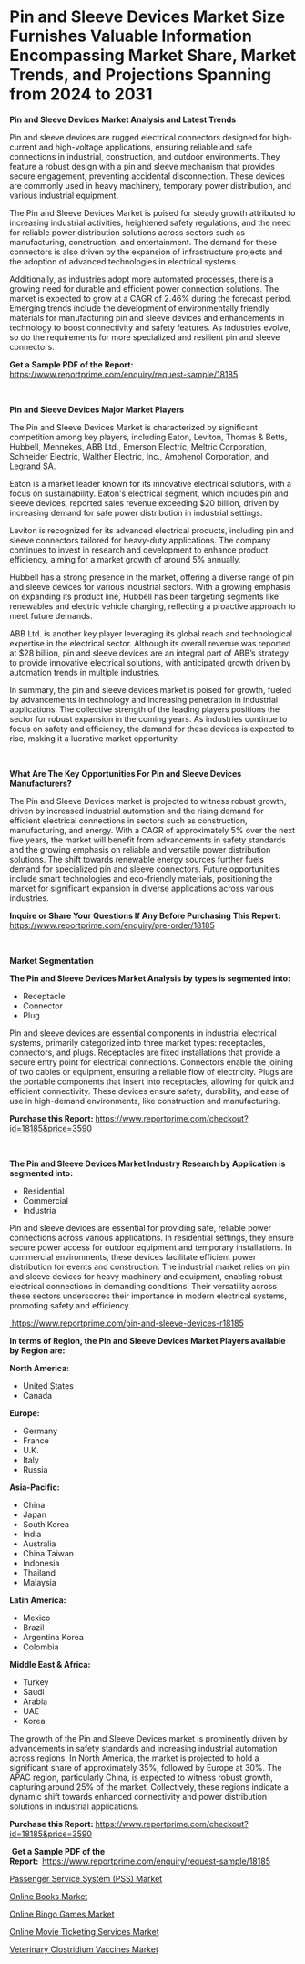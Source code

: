 <p><h1>Pin and Sleeve Devices Market Size Furnishes Valuable Information Encompassing Market Share, Market Trends, and Projections Spanning from 2024 to 2031</h1></p><p><strong>Pin and Sleeve Devices Market Analysis and Latest Trends</strong></p>
<p><p>Pin and sleeve devices are rugged electrical connectors designed for high-current and high-voltage applications, ensuring reliable and safe connections in industrial, construction, and outdoor environments. They feature a robust design with a pin and sleeve mechanism that provides secure engagement, preventing accidental disconnection. These devices are commonly used in heavy machinery, temporary power distribution, and various industrial equipment.</p><p>The Pin and Sleeve Devices Market is poised for steady growth attributed to increasing industrial activities, heightened safety regulations, and the need for reliable power distribution solutions across sectors such as manufacturing, construction, and entertainment. The demand for these connectors is also driven by the expansion of infrastructure projects and the adoption of advanced technologies in electrical systems.</p><p>Additionally, as industries adopt more automated processes, there is a growing need for durable and efficient power connection solutions. The market is expected to grow at a CAGR of 2.46% during the forecast period. Emerging trends include the development of environmentally friendly materials for manufacturing pin and sleeve devices and enhancements in technology to boost connectivity and safety features. As industries evolve, so do the requirements for more specialized and resilient pin and sleeve connectors.</p></p>
<p><strong>Get a Sample PDF of the Report:&nbsp;</strong> <a href="https://www.reportprime.com/enquiry/request-sample/18185?utm_campaign=1512&utm_medium=2&utm_source=Github&utm_content=ia&utm_term=27112024&utm_id=pin-and-sleeve-devices">https://www.reportprime.com/enquiry/request-sample/18185</a></p>
<p>&nbsp;</p>
<p><strong>Pin and Sleeve Devices Major Market Players</strong></p>
<p><p>The Pin and Sleeve Devices Market is characterized by significant competition among key players, including Eaton, Leviton, Thomas & Betts, Hubbell, Mennekes, ABB Ltd., Emerson Electric, Meltric Corporation, Schneider Electric, Walther Electric, Inc., Amphenol Corporation, and Legrand SA. </p><p>Eaton is a market leader known for its innovative electrical solutions, with a focus on sustainability. Eaton's electrical segment, which includes pin and sleeve devices, reported sales revenue exceeding $20 billion, driven by increasing demand for safe power distribution in industrial settings. </p><p>Leviton is recognized for its advanced electrical products, including pin and sleeve connectors tailored for heavy-duty applications. The company continues to invest in research and development to enhance product efficiency, aiming for a market growth of around 5% annually.</p><p>Hubbell has a strong presence in the market, offering a diverse range of pin and sleeve devices for various industrial sectors. With a growing emphasis on expanding its product line, Hubbell has been targeting segments like renewables and electric vehicle charging, reflecting a proactive approach to meet future demands.</p><p>ABB Ltd. is another key player leveraging its global reach and technological expertise in the electrical sector. Although its overall revenue was reported at $28 billion, pin and sleeve devices are an integral part of ABB’s strategy to provide innovative electrical solutions, with anticipated growth driven by automation trends in multiple industries.</p><p>In summary, the pin and sleeve devices market is poised for growth, fueled by advancements in technology and increasing penetration in industrial applications. The collective strength of the leading players positions the sector for robust expansion in the coming years. As industries continue to focus on safety and efficiency, the demand for these devices is expected to rise, making it a lucrative market opportunity.</p></p>
<p>&nbsp;</p>
<p><strong>What Are The Key Opportunities For Pin and Sleeve Devices Manufacturers?</strong></p>
<p><p>The Pin and Sleeve Devices market is projected to witness robust growth, driven by increased industrial automation and the rising demand for efficient electrical connections in sectors such as construction, manufacturing, and energy. With a CAGR of approximately 5% over the next five years, the market will benefit from advancements in safety standards and the growing emphasis on reliable and versatile power distribution solutions. The shift towards renewable energy sources further fuels demand for specialized pin and sleeve connectors. Future opportunities include smart technologies and eco-friendly materials, positioning the market for significant expansion in diverse applications across various industries.</p></p>
<p><strong>Inquire or Share Your Questions If Any Before Purchasing This Report:</strong> <a href="https://www.reportprime.com/enquiry/pre-order/18185?utm_campaign=1512&utm_medium=2&utm_source=Github&utm_content=ia&utm_term=27112024&utm_id=pin-and-sleeve-devices">https://www.reportprime.com/enquiry/pre-order/18185</a></p>
<p>&nbsp;</p>
<p><strong>Market Segmentation</strong></p>
<p><strong>The Pin and Sleeve Devices Market Analysis by types is segmented into:</strong></p>
<p><ul><li>Receptacle</li><li>Connector</li><li>Plug</li></ul></p>
<p><p>Pin and sleeve devices are essential components in industrial electrical systems, primarily categorized into three market types: receptacles, connectors, and plugs. Receptacles are fixed installations that provide a secure entry point for electrical connections. Connectors enable the joining of two cables or equipment, ensuring a reliable flow of electricity. Plugs are the portable components that insert into receptacles, allowing for quick and efficient connectivity. These devices ensure safety, durability, and ease of use in high-demand environments, like construction and manufacturing.</p></p>
<p><strong>Purchase this Report:&nbsp;</strong><a href="https://www.reportprime.com/checkout?id=18185&price=3590&utm_campaign=1512&utm_medium=2&utm_source=Github&utm_content=ia&utm_term=27112024&utm_id=pin-and-sleeve-devices">https://www.reportprime.com/checkout?id=18185&price=3590</a></p>
<p>&nbsp;</p>
<p><strong>The Pin and Sleeve Devices Market Industry Research by Application is segmented into:</strong></p>
<p><ul><li>Residential</li><li>Commercial</li><li>Industria</li></ul></p>
<p><p>Pin and sleeve devices are essential for providing safe, reliable power connections across various applications. In residential settings, they ensure secure power access for outdoor equipment and temporary installations. In commercial environments, these devices facilitate efficient power distribution for events and construction. The industrial market relies on pin and sleeve devices for heavy machinery and equipment, enabling robust electrical connections in demanding conditions. Their versatility across these sectors underscores their importance in modern electrical systems, promoting safety and efficiency.</p></p>
<p><a href="https://www.reportprime.com/pin-and-sleeve-devices-r18185?utm_campaign=1512&utm_medium=2&utm_source=Github&utm_content=ia&utm_term=27112024&utm_id=pin-and-sleeve-devices">&nbsp;https://www.reportprime.com/pin-and-sleeve-devices-r18185</a></p>
<p><strong>In terms of Region, the Pin and Sleeve Devices Market Players available by Region are:</strong></p>
<p>
    <p> <strong> North America: </strong>
        <ul>
            <li>United States</li>
            <li>Canada</li>
        </ul>
        </p> 
    <p> <strong> Europe: </strong>
        <ul>
            <li>Germany</li>
            <li>France</li>
            <li>U.K.</li>
            <li>Italy</li>
            <li>Russia</li>
        </ul>
        </p> 
    <p> <strong> Asia-Pacific: </strong>
        <ul>
            <li>China</li>
            <li>Japan</li>
            <li>South Korea</li>
            <li>India</li>
            <li>Australia</li>
            <li>China Taiwan</li>
            <li>Indonesia</li>
            <li>Thailand</li>
            <li>Malaysia</li>
        </ul>
        </p> 
    <p> <strong> Latin America: </strong>
        <ul>
            <li>Mexico</li>
            <li>Brazil</li>
            <li>Argentina Korea</li>
            <li>Colombia</li>
        </ul>
        </p> 
    <p> <strong> Middle East & Africa: </strong>
        <ul>
            <li>Turkey</li>
            <li>Saudi</li>
            <li>Arabia</li>
            <li>UAE</li>
            <li>Korea</li>
        </ul>
    </p>
    </p>
<p><p>The growth of the Pin and Sleeve Devices market is prominently driven by advancements in safety standards and increasing industrial automation across regions. In North America, the market is projected to hold a significant share of approximately 35%, followed by Europe at 30%. The APAC region, particularly China, is expected to witness robust growth, capturing around 25% of the market. Collectively, these regions indicate a dynamic shift towards enhanced connectivity and power distribution solutions in industrial applications.</p></p>
<p><strong>Purchase this Report: </strong><a href="https://www.reportprime.com/checkout?id=18185&price=3590&utm_campaign=1512&utm_medium=2&utm_source=Github&utm_content=ia&utm_term=27112024&utm_id=pin-and-sleeve-devices">https://www.reportprime.com/checkout?id=18185&price=3590</a></p>
<p>&nbsp;<strong>Get a Sample PDF of the Report:&nbsp;&nbsp;</strong><a href="https://www.reportprime.com/enquiry/request-sample/18185?utm_campaign=1512&utm_medium=2&utm_source=Github&utm_content=ia&utm_term=27112024&utm_id=pin-and-sleeve-devices">https://www.reportprime.com/enquiry/request-sample/18185</a></p>
<p><strong></strong></p>
<p><p><a href="https://issuu.com/reportprime-2/docs/passenger-service-system-pss-market_9ded11d2e4bc39?utm_campaign=1512&utm_medium=2&utm_source=Github&utm_content=ia&utm_term=27112024&utm_id=pin-and-sleeve-devices">Passenger Service System (PSS) Market</a></p><p><a href="https://www.linkedin.com/pulse/online-books-market-dynamics-application-types-emerging-trends-waupf?utm_campaign=1512&utm_medium=2&utm_source=Github&utm_content=ia&utm_term=27112024&utm_id=pin-and-sleeve-devices">Online Books Market</a></p><p><a href="https://www.linkedin.com/pulse/analysis-forecast-growing-demand-online-bingo-games-market-qlqjf?utm_campaign=1512&utm_medium=2&utm_source=Github&utm_content=ia&utm_term=27112024&utm_id=pin-and-sleeve-devices">Online Bingo Games Market</a></p><p><a href="https://www.linkedin.com/pulse/decoding-online-movie-ticketing-services-market-dynamics-ind0e?utm_campaign=1512&utm_medium=2&utm_source=Github&utm_content=ia&utm_term=27112024&utm_id=pin-and-sleeve-devices">Online Movie Ticketing Services Market</a></p><p><a href="https://issuu.com/reportprime-2/docs/veterinary-clostridium-vaccines-mar_dcf895fe3b2603?utm_campaign=1512&utm_medium=2&utm_source=Github&utm_content=ia&utm_term=27112024&utm_id=pin-and-sleeve-devices">Veterinary Clostridium Vaccines Market</a></p></p>